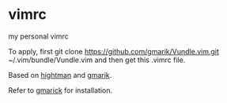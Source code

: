 vimrc
=====

my personal vimrc

To apply, first git clone https://github.com/gmarik/Vundle.vim.git ~/.vim/bundle/Vundle.vim 
and then get this .vimrc file.

Based on [hightman](https://github.com/hightman/vimrc) and [gmarik](https://github.com/gmarik/Vundle.vim).

Refer to [gmarick](https://github.com/gmarik/Vundle.vim) for installation.
